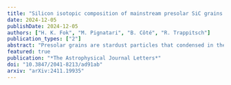 ```yaml
---
title: "Silicon isotopic composition of mainstream presolar SiC grains revisited: The impact of nuclear reaction rate uncertainties"
date: 2024-12-05
publishDate: 2024-12-05
authors: ["H. K. Fok", "M. Pignatari", "B. Côté", "R. Trappitsch"]
publication_types: ["2"]
abstract: "Presolar grains are stardust particles that condensed in the ejecta or in the outflows of dying stars and can today be extracted from meteorites. They recorded the nucleosynthetic fingerprint of their parent stars and thus serve as valuable probes of these astrophysical sites. The most common types of presolar silicon carbide grains (called mainstream SiC grains) condensed in the outflows of asymptotic giant branch stars. Their measured silicon isotopic abundances are not significantly influenced by nucleosynthesis within the parent star but rather represent the pristine stellar composition. Silicon isotopes can thus be used as a proxy for galactic chemical evolution (GCE). However, the measured correlation of <sup>29</sup>Si/<sup>28</sup>Si versus <sup>30</sup>Si/<sup>28</sup>Si does not agree with any current chemical evolution model. Here, we use a Monte Carlo model to vary nuclear reaction rates within their theoretical or experimental uncertainties and process them through stellar nucleosynthesis and GCE models to study the variation of silicon isotope abundances based on these nuclear reaction rate uncertainties. We find that these uncertainties can indeed be responsible for the discrepancy between measurements and models and that the slope of the silicon isotope correlation line measured in mainstream SiC grains agrees with chemical evolution models within the nuclear reaction rate uncertainties. Our result highlights the importance of future precision reaction rate measurements for resolving the apparent data–model discrepancy."
featured: true
publication: "*The Astrophysical Journal Letters*"
doi: "10.3847/2041-8213/ad91ab"
arxiv: "arXiv:2411.19935"
---
```


